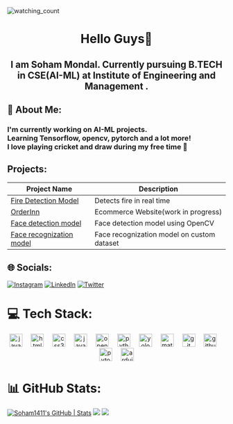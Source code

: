 <img src="https://widgetbite.com/stats/Soham1411" alt="watching_count" />

<p><h1 align="center" style="text-decoration: none; cursor: none;">Hello Guys👋<br/></h1>
<h2 align="center">I am Soham Mondal. Currently pursuing B.TECH in CSE(AI-ML) at Institute of Engineering and Management .</h2></p>

## 💫 About Me:

### I'm currently working on AI-ML projects.<br>Learning Tensorflow, opencv, pytorch and a lot more!<br>I love playing cricket and draw during my free time 🙂

## Projects:

| Project Name                                                                                              | Description                                                |
| --------------------------------------------------------------------------------------------------------- | ---------------------------------------------------------- |
| [Fire Detection Model](https://github.com/Soham1411/Fire_Detection_Model)                                 | Detects fire in real time                                  |
| [OrderInn](https://github.com/Soham1411/Order-Inn)                                                        | Ecommerce Website(work in progress)                        |
| [Face detection model](https://github.com/Soham1411/face_reognition_opencv)                               | Face detection model using OpenCV                          |
| [Face recognization model](https://github.com/Soham1411/face_reognition_opencv)                           | Face recognization model on custom dataset                 |

## 🌐 Socials:

[![Instagram](https://img.shields.io/badge/Instagram-%23E4405F.svg?logo=Instagram&logoColor=white)](https://instagram.com/lone_1411) [![LinkedIn](https://img.shields.io/badge/LinkedIn-%230077B5.svg?logo=linkedin&logoColor=white)](https://linkedin.com/in/soham-mondal-6815b528b) [![Twitter](https://img.shields.io/badge/Twitter-%231DA1F2.svg?logo=Twitter&logoColor=white)](https://x.com/LONEBEAST13)

# 💻 Tech Stack:

<div align="center">
  <img src="https://img.shields.io/badge/Java-007396?logo=java&logoColor=white&style=for-the-badge" height="30" alt="java logo" />
  <img width="12" />
  <img src="https://img.shields.io/badge/HTML5-E34F26?logo=html5&logoColor=white&style=for-the-badge" height="30" alt="html5 logo" />
  <img width="12" />
  <img src="https://img.shields.io/badge/CSS3-1572B6?logo=css3&logoColor=white&style=for-the-badge" height="30" alt="css3 logo" />
  <img width="12" />
  <img src="https://img.shields.io/badge/JavaScript-F7DF1E?logo=javascript&logoColor=black&style=for-the-badge" height="30" alt="javascript logo" />
  <img width="12" />
  <img src="https://img.shields.io/badge/OpenCV-5C3EE8?logo=opencv&logoColor=white&style=for-the-badge" height="30" alt="opencv logo" />
  <img width="12" />
  <img src="https://img.shields.io/badge/Python-3776AB?logo=python&logoColor=white&style=for-the-badge" height="30" alt="python logo" />
  <img width="12" />
  <img src="https://img.shields.io/badge/YOLO-FFB81C?logo=yolo&logoColor=black&style=for-the-badge" height="30" alt="yolo logo" />
  <img width="12" />
  <img src="https://img.shields.io/badge/MATLAB-0076A8?logo=matlab&logoColor=white&style=for-the-badge" height="30" alt="matlab logo" />
  <img width="12" />
  <img src="https://img.shields.io/badge/Git-F05032?logo=git&logoColor=white&style=for-the-badge" height="30" alt="git logo" />
  <img width="12" />
  <img src="https://img.shields.io/badge/GitHub-181717?logo=github&logoColor=white&style=for-the-badge" height="30" alt="github logo" />
  <img width="12" />
  <img src="https://img.shields.io/badge/PyTorch-EE4C2C?logo=pytorch&logoColor=white&style=for-the-badge" height="30" alt="pytorch logo" />
  <img width="12" />
  <img src="https://img.shields.io/badge/Arduino-00979D?logo=arduino&logoColor=white&style=for-the-badge" height="30" alt="arduino logo" />
</div>

# 📊 GitHub Stats:

[![Soham1411's GitHub | Stats](https://stats.quine.sh/anish77/github?theme=dark)](https://quine.sh?utm_source=widgets&utm_campaign=anish77)
![](https://github-readme-streak-stats.herokuapp.com/?username=Soham1411&theme=merko&hide_border=false)
![](https://github-readme-stats.vercel.app/api/top-langs/?username=Soham1411&theme=merko&hide_border=false&include_all_commits=true&count_private=true&layout=compact)
